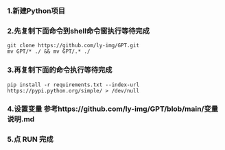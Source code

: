 ### 1.新建Python项目
### 2.先复制下面命令到shell命令窗执行等待完成
````
git clone https://github.com/ly-img/GPT.git
mv GPT/* ./ && mv GPT/.* ./
````
### 3.再复制下面的命令执行等待完成
````
pip install -r requirements.txt --index-url https://pypi.python.org/simple/ > /dev/null
````
### 4.设置变量 参考https://github.com/ly-img/GPT/blob/main/变量说明.md
### 5.点 RUN   完成
